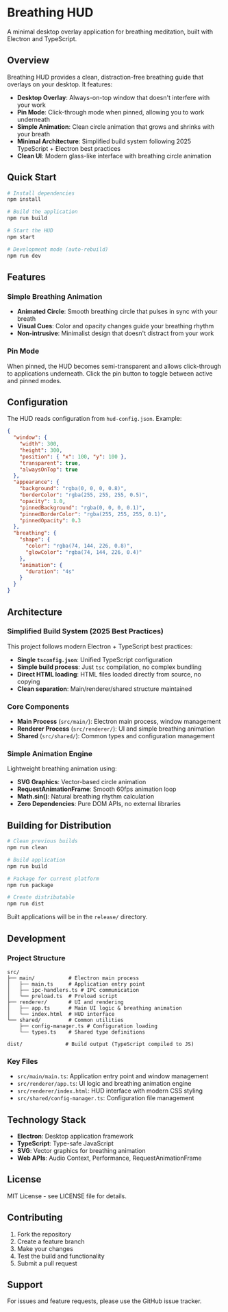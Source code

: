 # Breathing HUD

A minimal desktop overlay application for breathing meditation, built with Electron and TypeScript.

## Overview

Breathing HUD provides a clean, distraction-free breathing guide that overlays on your desktop. It features:

- **Desktop Overlay**: Always-on-top window that doesn't interfere with your work
- **Pin Mode**: Click-through mode when pinned, allowing you to work underneath
- **Simple Animation**: Clean circle animation that grows and shrinks with your breath
- **Minimal Architecture**: Simplified build system following 2025 TypeScript + Electron best practices
- **Clean UI**: Modern glass-like interface with breathing circle animation

## Quick Start

```bash
# Install dependencies
npm install

# Build the application
npm run build

# Start the HUD
npm start

# Development mode (auto-rebuild)
npm run dev
```

## Features

### Simple Breathing Animation
- **Animated Circle**: Smooth breathing circle that pulses in sync with your breath
- **Visual Cues**: Color and opacity changes guide your breathing rhythm
- **Non-intrusive**: Minimalist design that doesn't distract from your work

### Pin Mode
When pinned, the HUD becomes semi-transparent and allows click-through to applications underneath. Click the pin button to toggle between active and pinned modes.

## Configuration

The HUD reads configuration from `hud-config.json`. Example:

```json
{
  "window": {
    "width": 300,
    "height": 300,
    "position": { "x": 100, "y": 100 },
    "transparent": true,
    "alwaysOnTop": true
  },
  "appearance": {
    "background": "rgba(0, 0, 0, 0.8)",
    "borderColor": "rgba(255, 255, 255, 0.5)",
    "opacity": 1.0,
    "pinnedBackground": "rgba(0, 0, 0, 0.1)",
    "pinnedBorderColor": "rgba(255, 255, 255, 0.1)",
    "pinnedOpacity": 0.3
  },
  "breathing": {
    "shape": {
      "color": "rgba(74, 144, 226, 0.8)",
      "glowColor": "rgba(74, 144, 226, 0.4)"
    },
    "animation": {
      "duration": "4s"
    }
  }
}
```

## Architecture

### Simplified Build System (2025 Best Practices)

This project follows modern Electron + TypeScript best practices:

- **Single `tsconfig.json`**: Unified TypeScript configuration
- **Simple build process**: Just `tsc` compilation, no complex bundling
- **Direct HTML loading**: HTML files loaded directly from source, no copying
- **Clean separation**: Main/renderer/shared structure maintained

### Core Components

- **Main Process** (`src/main/`): Electron main process, window management
- **Renderer Process** (`src/renderer/`): UI and simple breathing animation
- **Shared** (`src/shared/`): Common types and configuration management

### Simple Animation Engine

Lightweight breathing animation using:
- **SVG Graphics**: Vector-based circle animation
- **RequestAnimationFrame**: Smooth 60fps animation loop
- **Math.sin()**: Natural breathing rhythm calculation
- **Zero Dependencies**: Pure DOM APIs, no external libraries

## Building for Distribution

```bash
# Clean previous builds
npm run clean

# Build application
npm run build

# Package for current platform
npm run package

# Create distributable
npm run dist
```

Built applications will be in the `release/` directory.

## Development

### Project Structure
```
src/
├── main/           # Electron main process
│   ├── main.ts     # Application entry point
│   ├── ipc-handlers.ts # IPC communication
│   └── preload.ts  # Preload script
├── renderer/       # UI and rendering  
│   ├── app.ts      # Main UI logic & breathing animation
│   └── index.html  # HUD interface
└── shared/         # Common utilities
    ├── config-manager.ts # Configuration loading
    └── types.ts    # Shared type definitions

dist/              # Build output (TypeScript compiled to JS)
```

### Key Files
- `src/main/main.ts`: Application entry point and window management
- `src/renderer/app.ts`: UI logic and breathing animation engine
- `src/renderer/index.html`: HUD interface with modern CSS styling
- `src/shared/config-manager.ts`: Configuration file management

## Technology Stack

- **Electron**: Desktop application framework
- **TypeScript**: Type-safe JavaScript
- **SVG**: Vector graphics for breathing animation
- **Web APIs**: Audio Context, Performance, RequestAnimationFrame

## License

MIT License - see LICENSE file for details.

## Contributing

1. Fork the repository
2. Create a feature branch
3. Make your changes
4. Test the build and functionality
5. Submit a pull request

## Support

For issues and feature requests, please use the GitHub issue tracker.